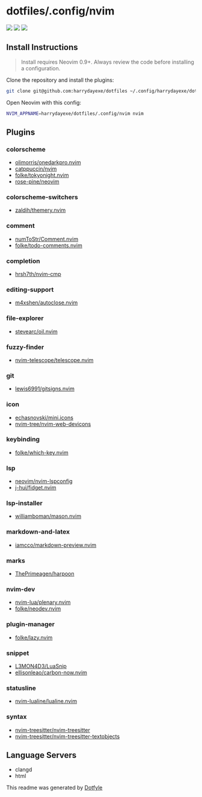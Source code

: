 # dotfiles/.config/nvim

<a href="https://dotfyle.com/harrydayexe/dotfiles-config-nvim"><img src="https://dotfyle.com/harrydayexe/dotfiles-config-nvim/badges/plugins?style=flat" /></a>
<a href="https://dotfyle.com/harrydayexe/dotfiles-config-nvim"><img src="https://dotfyle.com/harrydayexe/dotfiles-config-nvim/badges/leaderkey?style=flat" /></a>
<a href="https://dotfyle.com/harrydayexe/dotfiles-config-nvim"><img src="https://dotfyle.com/harrydayexe/dotfiles-config-nvim/badges/plugin-manager?style=flat" /></a>


## Install Instructions

 > Install requires Neovim 0.9+. Always review the code before installing a configuration.

Clone the repository and install the plugins:

```sh
git clone git@github.com:harrydayexe/dotfiles ~/.config/harrydayexe/dotfiles
```

Open Neovim with this config:

```sh
NVIM_APPNAME=harrydayexe/dotfiles/.config/nvim nvim
```

## Plugins

### colorscheme

+ [olimorris/onedarkpro.nvim](https://dotfyle.com/plugins/olimorris/onedarkpro.nvim)
+ [catppuccin/nvim](https://dotfyle.com/plugins/catppuccin/nvim)
+ [folke/tokyonight.nvim](https://dotfyle.com/plugins/folke/tokyonight.nvim)
+ [rose-pine/neovim](https://dotfyle.com/plugins/rose-pine/neovim)
### colorscheme-switchers

+ [zaldih/themery.nvim](https://dotfyle.com/plugins/zaldih/themery.nvim)
### comment

+ [numToStr/Comment.nvim](https://dotfyle.com/plugins/numToStr/Comment.nvim)
+ [folke/todo-comments.nvim](https://dotfyle.com/plugins/folke/todo-comments.nvim)
### completion

+ [hrsh7th/nvim-cmp](https://dotfyle.com/plugins/hrsh7th/nvim-cmp)
### editing-support

+ [m4xshen/autoclose.nvim](https://dotfyle.com/plugins/m4xshen/autoclose.nvim)
### file-explorer

+ [stevearc/oil.nvim](https://dotfyle.com/plugins/stevearc/oil.nvim)
### fuzzy-finder

+ [nvim-telescope/telescope.nvim](https://dotfyle.com/plugins/nvim-telescope/telescope.nvim)
### git

+ [lewis6991/gitsigns.nvim](https://dotfyle.com/plugins/lewis6991/gitsigns.nvim)
### icon

+ [echasnovski/mini.icons](https://dotfyle.com/plugins/echasnovski/mini.icons)
+ [nvim-tree/nvim-web-devicons](https://dotfyle.com/plugins/nvim-tree/nvim-web-devicons)
### keybinding

+ [folke/which-key.nvim](https://dotfyle.com/plugins/folke/which-key.nvim)
### lsp

+ [neovim/nvim-lspconfig](https://dotfyle.com/plugins/neovim/nvim-lspconfig)
+ [j-hui/fidget.nvim](https://dotfyle.com/plugins/j-hui/fidget.nvim)
### lsp-installer

+ [williamboman/mason.nvim](https://dotfyle.com/plugins/williamboman/mason.nvim)
### markdown-and-latex

+ [iamcco/markdown-preview.nvim](https://dotfyle.com/plugins/iamcco/markdown-preview.nvim)
### marks

+ [ThePrimeagen/harpoon](https://dotfyle.com/plugins/ThePrimeagen/harpoon)
### nvim-dev

+ [nvim-lua/plenary.nvim](https://dotfyle.com/plugins/nvim-lua/plenary.nvim)
+ [folke/neodev.nvim](https://dotfyle.com/plugins/folke/neodev.nvim)
### plugin-manager

+ [folke/lazy.nvim](https://dotfyle.com/plugins/folke/lazy.nvim)
### snippet

+ [L3MON4D3/LuaSnip](https://dotfyle.com/plugins/L3MON4D3/LuaSnip)
+ [ellisonleao/carbon-now.nvim](https://dotfyle.com/plugins/ellisonleao/carbon-now.nvim)
### statusline

+ [nvim-lualine/lualine.nvim](https://dotfyle.com/plugins/nvim-lualine/lualine.nvim)
### syntax

+ [nvim-treesitter/nvim-treesitter](https://dotfyle.com/plugins/nvim-treesitter/nvim-treesitter)
+ [nvim-treesitter/nvim-treesitter-textobjects](https://dotfyle.com/plugins/nvim-treesitter/nvim-treesitter-textobjects)
## Language Servers

+ clangd
+ html


 This readme was generated by [Dotfyle](https://dotfyle.com)
